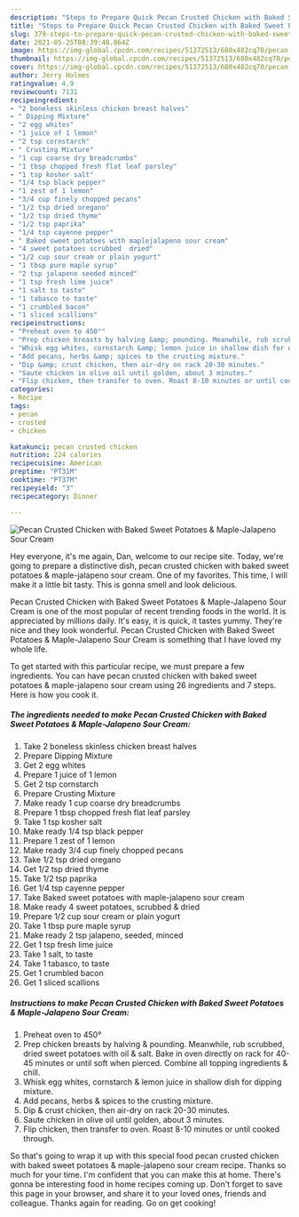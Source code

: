 ```yaml
---
description: "Steps to Prepare Quick Pecan Crusted Chicken with Baked Sweet Potatoes &amp;amp; Maple-Jalapeno Sour Cream"
title: "Steps to Prepare Quick Pecan Crusted Chicken with Baked Sweet Potatoes &amp;amp; Maple-Jalapeno Sour Cream"
slug: 379-steps-to-prepare-quick-pecan-crusted-chicken-with-baked-sweet-potatoes-and-amp-maple-jalapeno-sour-cream
date: 2021-05-25T08:39:48.864Z
image: https://img-global.cpcdn.com/recipes/51372513/680x482cq70/pecan-crusted-chicken-with-baked-sweet-potatoes-maple-jalapeno-sour-cream-recipe-main-photo.jpg
thumbnail: https://img-global.cpcdn.com/recipes/51372513/680x482cq70/pecan-crusted-chicken-with-baked-sweet-potatoes-maple-jalapeno-sour-cream-recipe-main-photo.jpg
cover: https://img-global.cpcdn.com/recipes/51372513/680x482cq70/pecan-crusted-chicken-with-baked-sweet-potatoes-maple-jalapeno-sour-cream-recipe-main-photo.jpg
author: Jerry Holmes
ratingvalue: 4.9
reviewcount: 7131
recipeingredient:
- "2 boneless skinless chicken breast halves"
- " Dipping Mixture"
- "2 egg whites"
- "1 juice of 1 lemon"
- "2 tsp cornstarch"
- " Crusting Mixture"
- "1 cup coarse dry breadcrumbs"
- "1 tbsp chopped fresh flat leaf parsley"
- "1 tsp kosher salt"
- "1/4 tsp black pepper"
- "1 zest of 1 lemon"
- "3/4 cup finely chopped pecans"
- "1/2 tsp dried oregano"
- "1/2 tsp dried thyme"
- "1/2 tsp paprika"
- "1/4 tsp cayenne pepper"
- " Baked sweet potatoes with maplejalapeno sour cream"
- "4 sweet potatoes scrubbed  dried"
- "1/2 cup sour cream or plain yogurt"
- "1 tbsp pure maple syrup"
- "2 tsp jalapeno seeded minced"
- "1 tsp fresh lime juice"
- "1 salt to taste"
- "1 tabasco to taste"
- "1 crumbled bacon"
- "1 sliced scallions"
recipeinstructions:
- "Preheat oven to 450°"
- "Prep chicken breasts by halving &amp; pounding. Meanwhile, rub scrubbed, dried sweet potatoes with oil &amp; salt. Bake in oven directly on rack for 40-45 minutes or until soft when pierced. Combine all topping ingredients &amp; chill."
- "Whisk egg whites, cornstarch &amp; lemon juice in shallow dish for dipping mixture."
- "Add pecans, herbs &amp; spices to the crusting mixture."
- "Dip &amp; crust chicken, then air-dry on rack 20-30 minutes."
- "Saute chicken in olive oil until golden, about 3 minutes."
- "Flip chicken, then transfer to oven. Roast 8-10 minutes or until cooked through."
categories:
- Recipe
tags:
- pecan
- crusted
- chicken

katakunci: pecan crusted chicken 
nutrition: 224 calories
recipecuisine: American
preptime: "PT31M"
cooktime: "PT37M"
recipeyield: "3"
recipecategory: Dinner

---
```



![Pecan Crusted Chicken with Baked Sweet Potatoes &amp; Maple-Jalapeno Sour Cream](https://img-global.cpcdn.com/recipes/51372513/680x482cq70/pecan-crusted-chicken-with-baked-sweet-potatoes-maple-jalapeno-sour-cream-recipe-main-photo.jpg)

Hey everyone, it's me again, Dan, welcome to our recipe site. Today, we're going to prepare a distinctive dish, pecan crusted chicken with baked sweet potatoes &amp; maple-jalapeno sour cream. One of my favorites. This time, I will make it a little bit tasty. This is gonna smell and look delicious.

Pecan Crusted Chicken with Baked Sweet Potatoes &amp; Maple-Jalapeno Sour Cream is one of the most popular of recent trending foods in the world. It is appreciated by millions daily. It's easy, it is quick, it tastes yummy. They're nice and they look wonderful. Pecan Crusted Chicken with Baked Sweet Potatoes &amp; Maple-Jalapeno Sour Cream is something that I have loved my whole life.




To get started with this particular recipe, we must prepare a few ingredients. You can have pecan crusted chicken with baked sweet potatoes &amp; maple-jalapeno sour cream using 26 ingredients and 7 steps. Here is how you cook it.

<!--inarticleads1-->

##### The ingredients needed to make Pecan Crusted Chicken with Baked Sweet Potatoes &amp; Maple-Jalapeno Sour Cream:

1. Take 2 boneless skinless chicken breast halves
1. Prepare  Dipping Mixture
1. Get 2 egg whites
1. Prepare 1 juice of 1 lemon
1. Get 2 tsp cornstarch
1. Prepare  Crusting Mixture
1. Make ready 1 cup coarse dry breadcrumbs
1. Prepare 1 tbsp chopped fresh flat leaf parsley
1. Take 1 tsp kosher salt
1. Make ready 1/4 tsp black pepper
1. Prepare 1 zest of 1 lemon
1. Make ready 3/4 cup finely chopped pecans
1. Take 1/2 tsp dried oregano
1. Get 1/2 tsp dried thyme
1. Take 1/2 tsp paprika
1. Get 1/4 tsp cayenne pepper
1. Take  Baked sweet potatoes with maple-jalapeno sour cream
1. Make ready 4 sweet potatoes, scrubbed &amp; dried
1. Prepare 1/2 cup sour cream or plain yogurt
1. Take 1 tbsp pure maple syrup
1. Make ready 2 tsp jalapeno, seeded, minced
1. Get 1 tsp fresh lime juice
1. Take 1 salt, to taste
1. Take 1 tabasco, to taste
1. Get 1 crumbled bacon
1. Get 1 sliced scallions




<!--inarticleads2-->

##### Instructions to make Pecan Crusted Chicken with Baked Sweet Potatoes &amp; Maple-Jalapeno Sour Cream:

1. Preheat oven to 450°
1. Prep chicken breasts by halving &amp; pounding. Meanwhile, rub scrubbed, dried sweet potatoes with oil &amp; salt. Bake in oven directly on rack for 40-45 minutes or until soft when pierced. Combine all topping ingredients &amp; chill.
1. Whisk egg whites, cornstarch &amp; lemon juice in shallow dish for dipping mixture.
1. Add pecans, herbs &amp; spices to the crusting mixture.
1. Dip &amp; crust chicken, then air-dry on rack 20-30 minutes.
1. Saute chicken in olive oil until golden, about 3 minutes.
1. Flip chicken, then transfer to oven. Roast 8-10 minutes or until cooked through.




So that's going to wrap it up with this special food pecan crusted chicken with baked sweet potatoes &amp; maple-jalapeno sour cream recipe. Thanks so much for your time. I'm confident that you can make this at home. There's gonna be interesting food in home recipes coming up. Don't forget to save this page in your browser, and share it to your loved ones, friends and colleague. Thanks again for reading. Go on get cooking!
